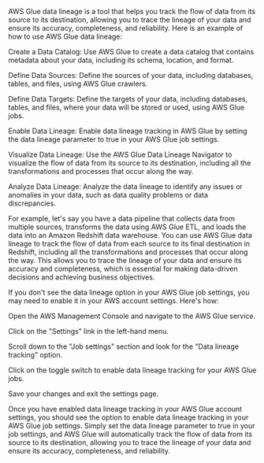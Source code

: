  AWS Glue data lineage is a tool that helps you track the flow of data from its source to its destination, allowing you to trace the lineage of your data and ensure its accuracy, completeness, and reliability. Here is an example of how to use AWS Glue data lineage:

Create a Data Catalog: Use AWS Glue to create a data catalog that contains metadata about your data, including its schema, location, and format.

Define Data Sources: Define the sources of your data, including databases, tables, and files, using AWS Glue crawlers.

Define Data Targets: Define the targets of your data, including databases, tables, and files, where your data will be stored or used, using AWS Glue jobs.

Enable Data Lineage: Enable data lineage tracking in AWS Glue by setting the data lineage parameter to true in your AWS Glue job settings.

Visualize Data Lineage: Use the AWS Glue Data Lineage Navigator to visualize the flow of data from its source to its destination, including all the transformations and processes that occur along the way.

Analyze Data Lineage: Analyze the data lineage to identify any issues or anomalies in your data, such as data quality problems or data discrepancies.

For example, let's say you have a data pipeline that collects data from multiple sources, transforms the data using AWS Glue ETL, and loads the data into an Amazon Redshift data warehouse. You can use AWS Glue data lineage to track the flow of data from each source to its final destination in Redshift, including all the transformations and processes that occur along the way. This allows you to trace the lineage of your data and ensure its accuracy and completeness, which is essential for making data-driven decisions and achieving business objectives.

If you don't see the data lineage option in your AWS Glue job settings, you may need to enable it in your AWS account settings. Here's how:

Open the AWS Management Console and navigate to the AWS Glue service.

Click on the "Settings" link in the left-hand menu.

Scroll down to the "Job settings" section and look for the "Data lineage tracking" option.

Click on the toggle switch to enable data lineage tracking for your AWS Glue jobs.

Save your changes and exit the settings page.

Once you have enabled data lineage tracking in your AWS Glue account settings, you should see the option to enable data lineage tracking in your AWS Glue job settings. Simply set the data lineage parameter to true in your job settings, and AWS Glue will automatically track the flow of data from its source to its destination, allowing you to trace the lineage of your data and ensure its accuracy, completeness, and reliability.

